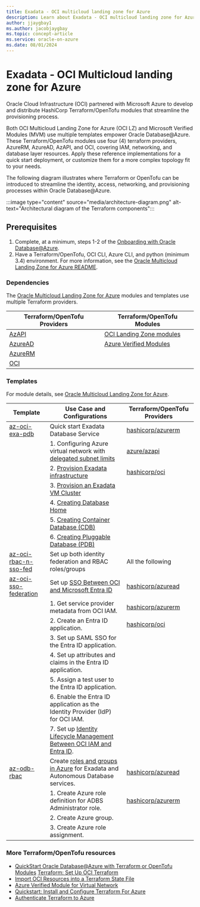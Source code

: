 ```yaml
---
title: Exadata - OCI multicloud landing zone for Azure
description: Learn about Exadata - OCI multicloud landing zone for Azure.
author: jjaygbay1
ms.author: jacobjaygbay
ms.topic: concept-article
ms.service: oracle-on-azure
ms.date: 08/01/2024
---
```


# Exadata - OCI Multicloud landing zone for Azure

Oracle Cloud Infrastructure (OCI) partnered with Microsoft Azure to develop and distribute HashiCorp Terraform/OpenTofu modules that streamline the provisioning process.

Both OCI Multicloud Landing Zone for Azure (OCI LZ) and Microsoft Verified Modules (MVM) use multiple templates empower Oracle Database@Azure. These Terraform/OpenTofu modules use four (4) terraform providers, AzureRM, AzureAD, AzAPI, and OCI, covering IAM, networking, and database layer resources. Apply these reference implementations for a quick start deployment, or customize them for a more complex topology fit to your needs.

The following diagram illustrates where Terraform or OpenTofu can be introduced to streamline the identity, access, networking, and provisioning processes within Oracle Database@Azure.

:::image type="content" source="media/architecture-diagram.png" alt-text="Architectural diagram of the Terraform components":::


## Prerequisites

1. Complete, at a minimum, steps 1-2 of the [Onboarding with Oracle Database@Azure](onboard-oracle-database.md).
1. Have a Terraform/OpenTofu, OCI CLI, Azure CLI, and python (minimum 3.4) environment. For more information, see the [Oracle Multicloud Landing Zone for Azure README](https://github.com/oracle-quickstart/terraform-oci-multicloud-azure?tab=readme-ov-file#prerequisites).

### Dependencies

The [Oracle Multicloud Landing Zone for Azure](https://github.com/oracle-quickstart/terraform-oci-multicloud-azure) modules and templates use multiple Terraform providers.

| Terraform/OpenTofu Providers | Terraform/OpenTofu Modules |
| ---------------------------- | -------------------------- |
| [AzAPI](/azure/developer/terraform/overview-azapi-provider) | [OCI Landing Zone modules](https://github.com/oci-landing-zones/) |
| [AzureAD](https://registry.terraform.io/providers/hashicorp/azuread/latest/docs) | [Azure Verified Modules](https://aka.ms/avm) |
| [AzureRM](https://registry.terraform.io/providers/hashicorp/azurerm/latest/docs) |   |
| [OCI](https://registry.terraform.io/providers/oracle/oci/latest/docs) |   |

### Templates

For module details, see [Oracle Multicloud Landing Zone for Azure](https://github.com/oracle-quickstart/terraform-oci-multicloud-azure).


| Template | Use Case and Configurations | Terraform/OpenTofu Providers |
| -------- | --------------------------- | ---------------------------- |
| [az-oci-exa-pdb](https://github.com/oracle-quickstart/terraform-oci-multicloud-azure/tree/main/templates/az-oci-exa-pdb) | Quick start Exadata Database Service | [hashicorp/azurerm](https://registry.terraform.io/providers/hashicorp/azurerm) |
|   | 1. Configuring Azure virtual network with [delegated subnet limits](oracle-database-delegated-subnet-limits.md) | [azure/azapi](https://registry.terraform.io/providers/Azure/azapi) |
|   | 2. [Provision Exadata infrastructure](exadata-provision-infrastructure.md) | [hashicorp/oci](https://registry.terraform.io/providers/hashicorp/oci) |
|   | 3. [Provision an Exadata VM Cluster](exadata-provisioning-vm-cluster.md) |  |
|   | 4. [Creating Database Home](https://docs.oracle.com/iaas/exadata/doc/ecc-creating-first-db-home-on-exacc.html) |  |
|   | 5. [Creating Container Database (CDB)](https://docs.oracle.com/iaas/exadata/doc/ecc-create-first-db.html) |  |
|   | 6. [Creating Pluggable Database (PDB)](https://docs.oracle.com/iaas/exadata/doc/ecc-create-first-db.html) |  |
| [az-oci-rbac-n-sso-fed](https://github.com/oracle-quickstart/terraform-oci-multicloud-azure/tree/main/templates/az-oci-rbac-n-sso-fed) | Set up both identity federation and RBAC roles/groups | All the following |
| [az-oci-sso-federation](https://github.com/oracle-quickstart/terraform-oci-multicloud-azure/tree/main/templates/az-oci-sso-federation) | Set up [SSO Between OCI and Microsoft Entra ID](https://docs.oracle.com/iaas/Content/Identity/tutorials/azure_ad/sso_azure/azure_sso.htm) | [hashicorp/azuread](https://registry.terraform.io/providers/hashicorp/azuread/) |
|   | 1. Get service provider metadata from OCI IAM. | [hashicorp/azurerm](https://registry.terraform.io/providers/hashicorp/azurerm) |
|   | 2. Create an Entra ID application. | [hashicorp/oci](https://registry.terraform.io/providers/hashicorp/oci) |
|   | 3. Set up SAML SSO for the Entra ID application. |  |
|   | 4. Set up attributes and claims in the Entra ID application. |  |
|   | 5. Assign a test user to the Entra ID application. |  |
|   | 6. Enable the Entra ID application as the Identity Provider (IdP) for OCI IAM. |  |
|   | 7. Set up [Identity Lifecycle Management Between OCI IAM and Entra ID](https://docs.oracle.com/iaas/Content/Identity/tutorials/azure_ad/lifecycle_azure/azure_lifecycle.htm#azure-lifecycle). |  |
| [az-odb-rbac](https://github.com/oracle-quickstart/terraform-oci-multicloud-azure/tree/main/templates/az-odb-rbac) | Create [roles and groups in Azure](https://docs.oracle.com/iaas/Content/multicloud/oaagroupsroles.htm) for Exadata and Autonomous Database services. | [hashicorp/azuread](https://registry.terraform.io/providers/hashicorp/azuread/) |
|   | 1. Create Azure role definition for ADBS Administrator role.| [hashicorp/azurerm](https://registry.terraform.io/providers/hashicorp/azurerm) |
|  | 2. Create Azure group. |  |
|   | 3. Create Azure role assignment. |  |

### More Terraform/OpenTofu resources

* [QuickStart Oracle Database@Azure with Terraform or OpenTofu Modules](https://docs.oracle.com/en/learn/dbazure-terraform/index.html) [Terraform: Set Up OCI Terraform](https://docs.oracle.com/iaas/developer-tutorials/tutorials/tf-provider/01-summary.htm)
* [Import OCI Resources into a Terraform State File](https://docs.oracle.com/en/learn/terraform-statefile-oci-resources/index.html)
* [Azure Verified Module for Virtual Network](https://github.com/Azure/terraform-azurerm-avm-res-network-virtualnetwork)
* [Quickstart: Install and Configure Terraform For Azure](/azure/developer/terraform/quickstart-configure)
* [Authenticate Terraform to Azure](/azure/developer/terraform/authenticate-to-azure)